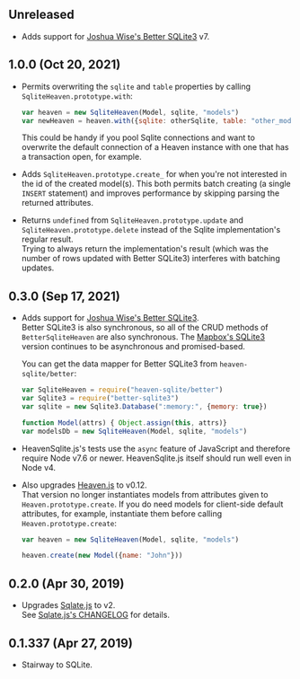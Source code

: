 ## Unreleased
- Adds support for [Joshua Wise's Better SQLite3][better-sqlite3] v7.

## 1.0.0 (Oct 20, 2021)
- Permits overwriting the `sqlite` and `table` properties by calling `SqliteHeaven.prototype.with`:

  ```javascript
  var heaven = new SqliteHeaven(Model, sqlite, "models")
  var newHeaven = heaven.with({sqlite: otherSqlite, table: "other_models"})
  ```

  This could be handy if you pool Sqlite connections and want to overwrite the default connection of a Heaven instance with one that has a transaction open, for example.

- Adds `SqliteHeaven.prototype.create_` for when you're not interested in the id of the created model(s). This both permits batch creating (a single `INSERT` statement) and improves performance by skipping parsing the returned attributes.

- Returns `undefined` from `SqliteHeaven.prototype.update` and `SqliteHeaven.prototype.delete` instead of the Sqlite implementation's regular result.  
  Trying to always return the implementation's result (which was the number of rows updated with Better SQLite3) interferes with batching updates.

## 0.3.0 (Sep 17, 2021)
- Adds support for [Joshua Wise's Better SQLite3][better-sqlite3].  
  Better SQLite3 is also synchronous, so all of the CRUD methods of `BetterSqliteHeaven` are also synchronous. The [Mapbox's SQLite3][mapbox-sqlite3] version continues to be asynchronous and promised-based.

  You can get the data mapper for Better SQLite3 from `heaven-sqlite/better`:

  ```javascript
  var SqliteHeaven = require("heaven-sqlite/better")
  var Sqlite3 = require("better-sqlite3")
  var sqlite = new Sqlite3.Database(":memory:", {memory: true})

  function Model(attrs) { Object.assign(this, attrs)}
  var modelsDb = new SqliteHeaven(Model, sqlite, "models")
  ```

- HeavenSqlite.js's tests use the `async` feature of JavaScript and therefore require Node v7.6 or newer. HeavenSqlite.js itself should run well even in Node v4.

- Also upgrades [Heaven.js][heaven] to v0.12.  
  That version no longer instantiates models from attributes given to `Heaven.prototype.create`. If you do need models for client-side default attributes, for example, instantiate them before calling `Heaven.prototype.create`:

  ```javascript
  var heaven = new SqliteHeaven(Model, sqlite, "models")

  heaven.create(new Model({name: "John"}))
  ```

[heaven]: https://github.com/moll/js-heaven
[mapbox-sqlite3]: https://github.com/mapbox/node-sqlite3
[better-sqlite3]: https://github.com/JoshuaWise/better-sqlite3

## 0.2.0 (Apr 30, 2019)
- Upgrades [Sqlate.js][sqlate] to v2.  
  See [Sqlate.js's CHANGELOG][sqlate-changelog] for details.

[sqlate]: https://github.com/moll/js-sqlate/
[sqlate-changelog]: https://github.com/moll/js-sqlate/blob/master/CHANGELOG.md

## 0.1.337 (Apr 27, 2019)
- Stairway to SQLite.
